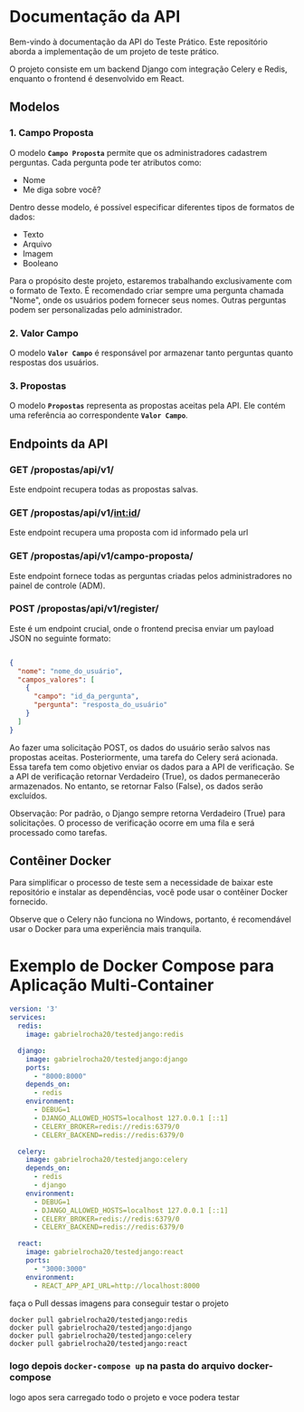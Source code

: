 # **Documentação da API**

Bem-vindo à documentação da API do Teste Prático. Este repositório aborda a implementação de um projeto de teste prático.

O projeto consiste em um backend Django com integração Celery e Redis, enquanto o frontend é desenvolvido em React.

## **Modelos**

### **1. Campo Proposta**

O modelo **`Campo Proposta`** permite que os administradores cadastrem perguntas. Cada pergunta pode ter atributos como:

- Nome
- Me diga sobre você?

Dentro desse modelo, é possível especificar diferentes tipos de formatos de dados:

- Texto
- Arquivo
- Imagem
- Booleano

Para o propósito deste projeto, estaremos trabalhando exclusivamente com o formato de Texto. É recomendado criar sempre uma pergunta chamada "Nome", onde os usuários podem fornecer seus nomes. Outras perguntas podem ser personalizadas pelo administrador.

### **2. Valor Campo**

O modelo **`Valor Campo`** é responsável por armazenar tanto perguntas quanto respostas dos usuários.

### **3. Propostas**

O modelo **`Propostas`** representa as propostas aceitas pela API. Ele contém uma referência ao correspondente **`Valor Campo`**.

## **Endpoints da API**

### **GET /propostas/api/v1/**

Este endpoint recupera todas as propostas salvas.
### **GET /propostas/api/v1/<int:id>/**

Este endpoint recupera uma proposta com id informado pela url

### **GET /propostas/api/v1/campo-proposta/**

Este endpoint fornece todas as perguntas criadas pelos administradores no painel de controle (ADM).

### **POST /propostas/api/v1/register/**

Este é um endpoint crucial, onde o frontend precisa enviar um payload JSON no seguinte formato:

```json

{
  "nome": "nome_do_usuário",
  "campos_valores": [
    {
      "campo": "id_da_pergunta",
      "pergunta": "resposta_do_usuário"
    }
  ]
}

```

Ao fazer uma solicitação POST, os dados do usuário serão salvos nas propostas aceitas. Posteriormente, uma tarefa do Celery será acionada. Essa tarefa tem como objetivo enviar os dados para a API de verificação. Se a API de verificação retornar Verdadeiro (True), os dados permanecerão armazenados. No entanto, se retornar Falso (False), os dados serão excluídos.

Observação: Por padrão, o Django sempre retorna Verdadeiro (True) para solicitações. O processo de verificação ocorre em uma fila e será processado como tarefas.

## **Contêiner Docker**

Para simplificar o processo de teste sem a necessidade de baixar este repositório e instalar as dependências, você pode usar o contêiner Docker fornecido.

Observe que o Celery não funciona no Windows, portanto, é recomendável usar o Docker para uma experiência mais tranquila.

# Exemplo de Docker Compose para Aplicação Multi-Container

```yaml
version: '3'
services:
  redis:
    image: gabrielrocha20/testedjango:redis

  django:
    image: gabrielrocha20/testedjango:django
    ports:
      - "8000:8000"
    depends_on:
      - redis
    environment:
      - DEBUG=1
      - DJANGO_ALLOWED_HOSTS=localhost 127.0.0.1 [::1]
      - CELERY_BROKER=redis://redis:6379/0
      - CELERY_BACKEND=redis://redis:6379/0

  celery:
    image: gabrielrocha20/testedjango:celery
    depends_on:
      - redis
      - django
    environment:
      - DEBUG=1
      - DJANGO_ALLOWED_HOSTS=localhost 127.0.0.1 [::1]
      - CELERY_BROKER=redis://redis:6379/0
      - CELERY_BACKEND=redis://redis:6379/0

  react:
    image: gabrielrocha20/testedjango:react
    ports:
      - "3000:3000"
    environment:
      - REACT_APP_API_URL=http://localhost:8000
```

faça o Pull dessas imagens para conseguir testar o projeto
```
docker pull gabrielrocha20/testedjango:redis
docker pull gabrielrocha20/testedjango:django
docker pull gabrielrocha20/testedjango:celery
docker pull gabrielrocha20/testedjango:react
```

### logo depois **`docker-compose up`** na pasta do arquivo docker-compose

logo apos sera carregado todo o projeto e voce podera testar
